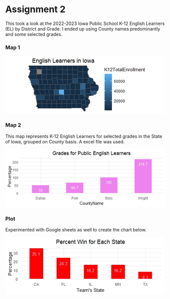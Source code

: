  # Assignment 2
 
This took a look at the 2022-2023 Iowa Public School K-12 English Learners (EL) by District and Grade. I ended up using County names predominantly and some selected grades.
### Map 1
![This is a map I created](IowaRMap.jpeg)

### Map 2
This map represents K-12 English Learners for selected grades in the State of Iowa, grouped on County basis. A excel file was used.

![This is a plot I created](EnglishLearners.jpeg)

### Plot
Experimented with Google sheets as well to create the chart below.

![This is another plot I created using Googlesheets](StateWin.jpeg)
